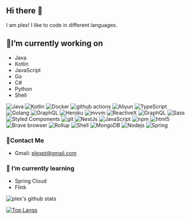 ## Hi there 👋

I am plex!  I like to code in different languages. 

## 🔭I’m currently working on

- Java
- Kotlin
- JavaScript
- Go
- C#
- Python
- Shell

<p>
    <img alt="Java"
         src="https://img.shields.io/badge/-Java-45b8d8?style=flat-square&logo=java&logoColor=white"/>
    <img alt="Kotlin"
         src="https://img.shields.io/badge/-Kotlin-45b8d8?style=flat-square&logo=Kotlin&logoColor=white"/>
    <img alt="Docker"
         src="https://img.shields.io/badge/-Docker-46a2f1?style=flat-square&logo=docker&logoColor=white"/>
    <img alt="github actions"
         src="https://img.shields.io/badge/-Github_Actions-2088FF?style=flat-square&logo=github-actions&logoColor=white"/>
    <img alt="Aliyun"
         src="https://img.shields.io/badge/-Aliyun-1a73e8?style=flat-square&logo=alibabacloud&logoColor=white"/>
    <img alt="TypeScript"
         src="https://img.shields.io/badge/-TypeScript-007ACC?style=flat-square&logo=typescript&logoColor=white"/>
    <img alt="Golang"
         src="https://img.shields.io/badge/-Golang-5849BE?style=flat-square&logo=Go&logoColor=white"/>
    <img alt="GraphQL"
         src="https://img.shields.io/badge/-GraphQL-311C87?style=flat-square&logo=apollo-graphql&logoColor=white"/>
    <img alt="Heroku"
         src="https://img.shields.io/badge/-Heroku-430098?style=flat-square&logo=heroku&logoColor=white"/>
    <img alt="mvvm"
         src="https://img.shields.io/badge/-Mvvm-764ABC?style=flat-square&logo=redux&logoColor=white"/>
    <img alt="ReactiveX"
         src="https://img.shields.io/badge/-RxJava-B7178C?style=flat-square&logo=reactivex&logoColor=white"/>
    <img alt="GraphQL"
         src="https://img.shields.io/badge/-GraphQL-E10098?style=flat-square&logo=graphql&logoColor=white"/>
    <img alt="Sass"
         src="https://img.shields.io/badge/-Sass-CC6699?style=flat-square&logo=sass&logoColor=white"/>
    <img alt="Styled Components"
         src="https://img.shields.io/badge/-Styled_Components-db7092?style=flat-square&logo=styled-components&logoColor=white"/>
    <img alt="git"
         src="https://img.shields.io/badge/-Git-F05032?style=flat-square&logo=git&logoColor=white"/>
    <img alt="NestJs"
         src="https://img.shields.io/badge/-NestJs-ea2845?style=flat-square&logo=nestjs&logoColor=white"/>
    <img alt="JavaScript"
         src="https://img.shields.io/badge/-JavaScript-DD0031?style=flat-square&logo=JavaScript&logoColor=white"/>
    <img alt="npm"
         src="https://img.shields.io/badge/-NPM-CB3837?style=flat-square&logo=npm&logoColor=white"/>
    <img alt="html5"
         src="https://img.shields.io/badge/-HTML5-E34F26?style=flat-square&logo=html5&logoColor=white"/>
    <img alt="Brave browser"
         src="https://img.shields.io/badge/-Brave_Browser-FB542B?style=flat-square&logo=brave&logoColor=white"/>
    <img alt="Rollup"
         src="https://img.shields.io/badge/-Rollup-EC4A3F?style=flat-square&logo=rollup.js&logoColor=white"/>
    <img alt="Shell"
         src="https://img.shields.io/badge/-Shell-F9A03C?style=flat-square&logo=Shell&logoColor=white"/>
    <img alt="MongoDB"
         src="https://img.shields.io/badge/-MongoDB-13aa52?style=flat-square&logo=mongodb&logoColor=white"/>
    <img alt="Nodejs"
         src="https://img.shields.io/badge/-Nodejs-43853d?style=flat-square&logo=Node.js&logoColor=white"/>
    <img alt="Spring"
         src="https://img.shields.io/badge/-Spring%20Cloud-43853d?style=flat-square&logo=spring&logoColor=white"/>
</p>

### 💬Contact Me

- Gmail: plexpt@gmail.com

### 🌱 I’m currently learning

- Spring Cloud
- Flink

![plex's github stats](https://github-readme-stats.vercel.app/api?username=plexpt&show_icons=true&count_private=true&theme=vue-dark)


[![Top Langs](https://github-readme-stats.vercel.app/api/top-langs/?username=plexpt&theme=vue-dark)](https://github.com/plexpt)
